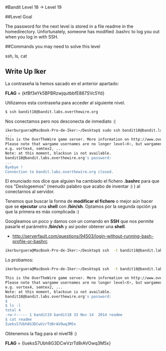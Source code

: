 #Bandit Level 18 → Level 19

##Level Goal

The password for the next level is stored in a file readme in the homedirectory. Unfortunately, someone has modified .bashrc to log you out when you log in with SSH.

##Commands you may need to solve this level

ssh, ls, cat

## Write Up Iker

La contraseña la hemos sacado en el anterior apartado:

**FLAG** = {kfBf3eYk5BPBRzwjqutbbfE887SVc5Yd}

Utilizamos esta contraseña para acceder al siguiente nivel.

```bash 
$ ssh bandit18@bandit.labs.overthewire.org
```

Nos conectamos pero nos desconecta de inmediato :(

```bash
ikerburguera@MacBook-Pro-de-Iker:~/Desktop$ sudo ssh bandit18@bandit.labs.overthewire.org 
...
This is the OverTheWire game server. More information on http://www.overthewire.org/wargames
Please note that wargame usernames are no longer level<X>, but wargamename<X>
e.g. vortex4, semtex2, ...
Note: at this moment, blacksun is not available.
bandit18@bandit.labs.overthewire.org's password: 
...
Byebye !
Connection to bandit.labs.overthewire.org closed.
```

El enunciado nos dice que alguien ha cambiado el fichero **.bashrc** para que nos "Deslogeemos" (menudo palabro que acabo de inventar :) ) al conectarnos al servidor.

Tenemos que buscar la forma de **modificar el fichero** o mejor aún hacer que se **ejecutar** una **shell** con **/bin/sh**. Optamos por la segunda opción ya que la primera es más complicada :)

Googleamos un poco y damos con un comando en **SSH** que nos permite pasarle el parámetro **/bin/sh** y así poder obtener una **shell**.

- http://serverfault.com/questions/94503/login-without-running-bash-profile-or-bashrc

```bash
ikerburguera@MacBook-Pro-de-Iker:~/Desktop$ ssh  -t bandit18@bandit.labs.overthewire.org /bin/sh 
````

Lo probamos:

```bash
ikerburguera@MacBook-Pro-de-Iker:~/Desktop$ ssh  -t bandit18@bandit.labs.overthewire.org /bin/sh 

This is the OverTheWire game server. More information on http://www.overthewire.org/wargames
Please note that wargame usernames are no longer level<X>, but wargamename<X>
e.g. vortex4, semtex2, ...
Note: at this moment, blacksun is not available.
bandit18@bandit.labs.overthewire.org's password:  
$ 
$ ls -l
total 4
-rw-r----- 1 bandit19 bandit18 33 Nov 14  2014 readme
$ cat readme    
IueksS7Ubh8G3DCwVzrTd8rAVOwq3M5x
```

Obtenemos la flag para el nivel18 :)

**FLAG** = {IueksS7Ubh8G3DCwVzrTd8rAVOwq3M5x}

